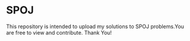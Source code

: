 # SPOJ
This repository is intended to upload my solutions to SPOJ problems.You are free to view and contribute.
Thank You!
